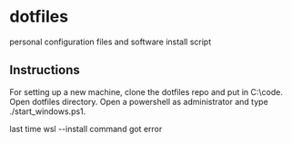 # dotfiles

personal configuration files and software install script

## Instructions

For setting up a new machine, clone the dotfiles repo and put in C:\code.
Open dotfiles directory.
Open a powershell as administrator and type ./start_windows.ps1.

last time wsl --install command got error